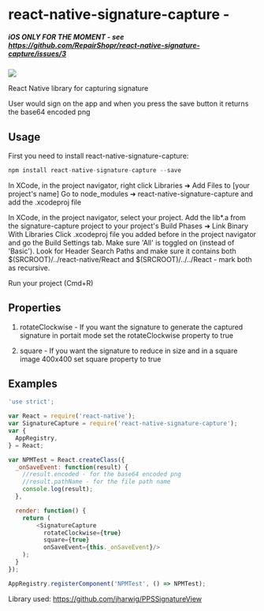 # react-native-signature-capture -

##### iOS ONLY FOR THE MOMENT - see https://github.com/RepairShopr/react-native-signature-capture/issues/3 #####

<img src="http://i.giphy.com/3oEduIyWb48Ws3bSuc.gif" />

React Native library for capturing signature

User would sign on the app and when you press the save button it returns the base64 encoded png

## Usage

First you need to install react-native-signature-capture:

```javascript
npm install react-native-signature-capture --save
```

In XCode, in the project navigator, right click Libraries ➜ Add Files to [your project's name] Go to node_modules ➜ react-native-signature-capture and add the .xcodeproj file

In XCode, in the project navigator, select your project. Add the lib*.a from the signature-capture project to your project's Build Phases ➜ Link Binary With Libraries Click .xcodeproj file you added before in the project navigator and go the Build Settings tab. Make sure 'All' is toggled on (instead of 'Basic'). Look for Header Search Paths and make sure it contains both $(SRCROOT)/../react-native/React and $(SRCROOT)/../../React - mark both as recursive.

Run your project (Cmd+R)

## Properties
1. rotateClockwise - If you want the signature to generate the captured signature in portait mode set the rotateClockwise property to true

2. square - If you want the signature to reduce in size and in a square image 400x400 set square property to true

## Examples

```javascript
'use strict';

var React = require('react-native');
var SignatureCapture = require('react-native-signature-capture');
var {
  AppRegistry,
} = React;

var NPMTest = React.createClass({
  _onSaveEvent: function(result) {
    //result.encoded - for the base64 encoded png
    //result.pathName - for the file path name
    console.log(result);
  },

  render: function() {
    return (
        <SignatureCapture
          rotateClockwise={true}
          square={true}
          onSaveEvent={this._onSaveEvent}/>
    );
  }
});

AppRegistry.registerComponent('NPMTest', () => NPMTest);
```

Library used:
https://github.com/jharwig/PPSSignatureView
